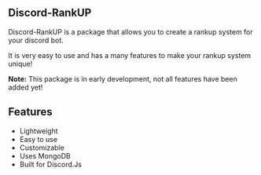 Discord-RankUP
--------------

Discord-RankUP is a package that allows you to create a rankup system for your discord bot.

It is very easy to use and has a many features to make your rankup system unique!

**Note:** This package is in early development, not all features have been added yet!

## Features

- Lightweight
- Easy to use
- Customizable
- Uses MongoDB
- Built for Discord.Js

